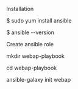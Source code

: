 Installation

$ sudo yum install ansible

$ ansible --version

Create ansible role

mkdir webap-playbook

cd webap-playbook

ansible-galaxy init webap
